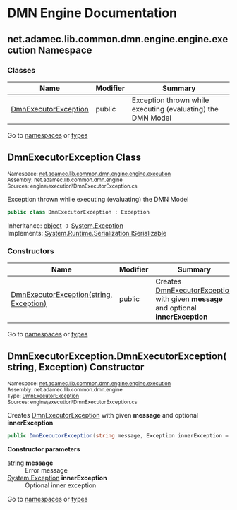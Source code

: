 #  DMN Engine Documentation #
##  <a id="n-net.adamec.lib.common.dmn.engine.engine.execution__b8ylzp" />  net.adamec.lib.common.dmn.engine.engine.execution Namespace ##
###  Classes ###

 | Name | Modifier | Summary | 
 | ------ | ---------- | --------- | 
 | [DmnExecutorException](net.adamec.lib.common.dmn.engine.engine.execution__b8ylzp.md#t-net.adamec.lib.common.dmn.engine.engine.execution.dmnexecutorexception__kkv81y) | public | Exception thrown while executing (evaluating) the DMN Model | 

 


Go to [namespaces](net.adamec.lib.common.dmn.engine.md#namespace-list) or [types](net.adamec.lib.common.dmn.engine.md#type-list)


 


##  <a id="t-net.adamec.lib.common.dmn.engine.engine.execution.dmnexecutorexception__kkv81y" />  DmnExecutorException Class ##
<small>Namespace: [net.adamec.lib.common.dmn.engine.engine.execution](net.adamec.lib.common.dmn.engine.engine.execution__b8ylzp.md#n-net.adamec.lib.common.dmn.engine.engine.execution__b8ylzp)           
Assembly: net.adamec.lib.common.dmn.engine           
Sources: engine\execution\DmnExecutorException.cs</small>


Exception thrown while executing (evaluating) the DMN Model



```csharp
public class DmnExecutorException : Exception
```

Inheritance: <a href="https://docs.microsoft.com/en-us/dotnet/api/system.object" target="_blank" >object</a> -&gt; <a href="https://docs.microsoft.com/en-us/dotnet/api/system.exception" target="_blank" >System.Exception</a>           
Implements: <a href="https://docs.microsoft.com/en-us/dotnet/api/system.runtime.serialization.iserializable" target="_blank" >System.Runtime.Serialization.ISerializable</a>


###  Constructors ###

 | Name | Modifier | Summary | 
 | ------ | ---------- | --------- | 
 | [DmnExecutorException(string, Exception)](net.adamec.lib.common.dmn.engine.engine.execution__b8ylzp.md#m-net.adamec.lib.common.dmn.engine.engine.execution.dmnexecutorexception.-ctor_system.string-system.exception___265x3) | public | Creates [DmnExecutorException](net.adamec.lib.common.dmn.engine.engine.execution__b8ylzp.md#t-net.adamec.lib.common.dmn.engine.engine.execution.dmnexecutorexception__kkv81y) with given <strong>message</strong> and optional <strong>innerException</strong> | 

 


Go to [namespaces](net.adamec.lib.common.dmn.engine.md#namespace-list) or [types](net.adamec.lib.common.dmn.engine.md#type-list)


 


##  <a id="m-net.adamec.lib.common.dmn.engine.engine.execution.dmnexecutorexception.-ctor_system.string-system.exception___265x3" />  DmnExecutorException.DmnExecutorException(string, Exception) Constructor ##
<small>Namespace: [net.adamec.lib.common.dmn.engine.engine.execution](net.adamec.lib.common.dmn.engine.engine.execution__b8ylzp.md#n-net.adamec.lib.common.dmn.engine.engine.execution__b8ylzp)           
Assembly: net.adamec.lib.common.dmn.engine           
Type: [DmnExecutorException](net.adamec.lib.common.dmn.engine.engine.execution__b8ylzp.md#t-net.adamec.lib.common.dmn.engine.engine.execution.dmnexecutorexception__kkv81y)           
Sources: engine\execution\DmnExecutorException.cs</small>


Creates [DmnExecutorException](net.adamec.lib.common.dmn.engine.engine.execution__b8ylzp.md#t-net.adamec.lib.common.dmn.engine.engine.execution.dmnexecutorexception__kkv81y) with given <strong>message</strong> and optional <strong>innerException</strong>



```csharp
public DmnExecutorException(string message, Exception innerException = null)
```

<strong>Constructor parameters</strong><dl><dt><a href="https://docs.microsoft.com/en-us/dotnet/api/system.string" target="_blank" >string</a> <strong>message</strong></dt><dd>Error message</dd><dt><a href="https://docs.microsoft.com/en-us/dotnet/api/system.exception" target="_blank" >System.Exception</a> <strong>innerException</strong></dt><dd>Optional inner exception</dd></dl>
Go to [namespaces](net.adamec.lib.common.dmn.engine.md#namespace-list) or [types](net.adamec.lib.common.dmn.engine.md#type-list)


 



